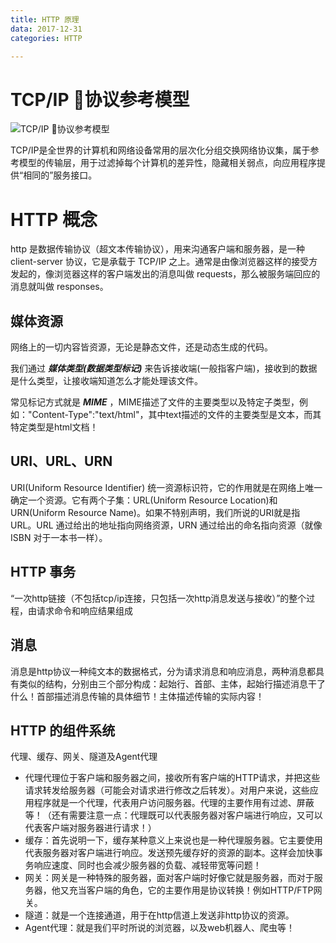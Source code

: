 ```yaml
---
title: HTTP 原理
data: 2017-12-31
categories: HTTP

---
```


# TCP/IP 协议参考模型

![TCP/IP 协议参考模型](/img/TCP-IP参考模型.png)

TCP/IP是全世界的计算机和网络设备常用的层次化分组交换网络协议集，属于参考模型的传输层，用于过滤掉每个计算机的差异性，隐藏相关弱点，向应用程序提供“相同的”服务接口。

# HTTP 概念

http 是数据传输协议（超文本传输协议），用来沟通客户端和服务器，是一种 client-server 协议，它是承载于 TCP/IP 之上。通常是由像浏览器这样的接受方发起的，像浏览器这样的客户端发出的消息叫做 requests，那么被服务端回应的消息就叫做 responses。

## 媒体资源

网络上的一切内容皆资源，无论是静态文件，还是动态生成的代码。

我们通过 ***媒体类型(数据类型标记)*** 来告诉接收端(一般指客户端)，接收到的数据是什么类型，让接收端知道怎么才能处理该文件。

常见标记方式就是 ***MIME*** ，MIME描述了文件的主要类型以及特定子类型，例如："Content-Type":"text/html"，其中text描述的文件的主要类型是文本，而其特定类型是html文档！

## URI、URL、URN

URI(Uniform Resource Identifier) 统一资源标识符，它的作用就是在网络上唯一确定一个资源。它有两个子集：URL(Uniform Resource Location)和URN(Uniform Resource Name)。如果不特别声明，我们所说的URI就是指URL。URL 通过给出的地址指向网络资源，URN 通过给出的命名指向资源（就像 ISBN 对于一本书一样）。

## HTTP 事务

“一次http链接（不包括tcp/ip连接，只包括一次http消息发送与接收）”的整个过程，由请求命令和响应结果组成

## 消息

消息是http协议一种纯文本的数据格式，分为请求消息和响应消息，两种消息都具有类似的结构，分别由三个部分构成：起始行、首部、主体，起始行描述消息干了什么！首部描述消息传输的具体细节！主体描述传输的实际内容！

## HTTP 的组件系统

代理、缓存、网关、隧道及Agent代理

+ 代理代理位于客户端和服务器之间，接收所有客户端的HTTP请求，并把这些请求转发给服务器（可能会对请求进行修改之后转发）。对用户来说，这些应用程序就是一个代理，代表用户访问服务器。代理的主要作用有过滤、屏蔽等！（还有需要注意一点：代理既可以代表服务器对客户端进行响应，又可以代表客户端对服务器进行请求！）
+ 缓存：首先说明一下，缓存某种意义上来说也是一种代理服务器。它主要使用代表服务器对客户端进行响应。发送预先缓存好的资源的副本。这样会加快事务响应速度、同时也会减少服务器的负载、减轻带宽等问题！
+ 网关：网关是一种特殊的服务器，面对客户端时好像它就是服务器，而对于服务器，他又充当客户端的角色，它的主要作用是协议转换！例如HTTP/FTP网关。
+ 隧道：就是一个连接通道，用于在http信道上发送非http协议的资源。
+ Agent代理：就是我们平时所说的浏览器，以及web机器人、爬虫等！
